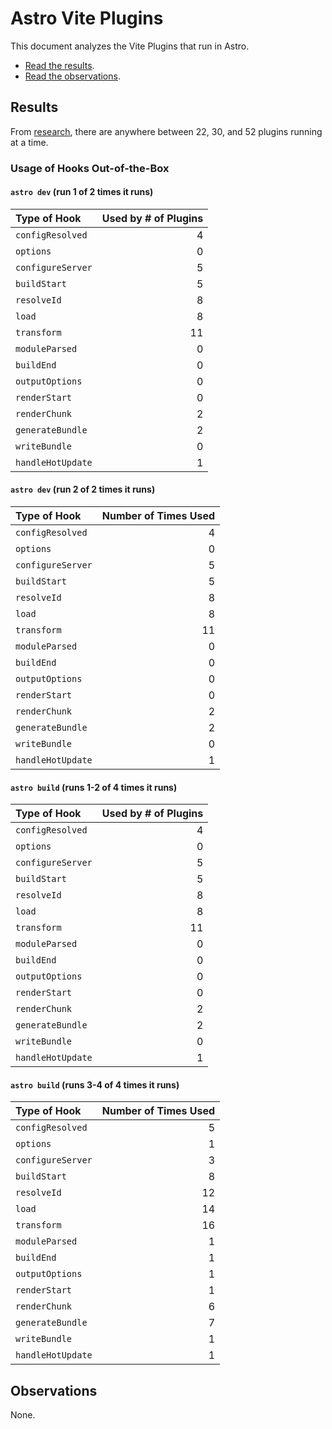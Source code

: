 # Astro Vite Plugins

This document analyzes the Vite Plugins that run in Astro.

- [Read the results](#results).
- [Read the observations](#observations).



## Results

From [research](./README.md), there are anywhere between 22, 30, and 52 plugins running at a time.



### Usage of Hooks Out-of-the-Box

#### `astro dev` (run 1 of 2 times it runs)

| Type of Hook      | Used by # of Plugins |
|:------------------|---------------------:|
| `configResolved`  |                    4 |
| `options`         |                    0 |
| `configureServer` |                    5 |
| `buildStart`      |                    5 |
| `resolveId`       |                    8 |
| `load`            |                    8 |
| `transform`       |                   11 |
| `moduleParsed`    |                    0 |
| `buildEnd`        |                    0 |
| `outputOptions`   |                    0 |
| `renderStart`     |                    0 |
| `renderChunk`     |                    2 |
| `generateBundle`  |                    2 |
| `writeBundle`     |                    0 |
| `handleHotUpdate` |                    1 |

#### `astro dev` (run 2 of 2 times it runs)

| Type of Hook      | Number of Times Used |
|:------------------|---------------------:|
| `configResolved`  |                    4 |
| `options`         |                    0 |
| `configureServer` |                    5 |
| `buildStart`      |                    5 |
| `resolveId`       |                    8 |
| `load`            |                    8 |
| `transform`       |                   11 |
| `moduleParsed`    |                    0 |
| `buildEnd`        |                    0 |
| `outputOptions`   |                    0 |
| `renderStart`     |                    0 |
| `renderChunk`     |                    2 |
| `generateBundle`  |                    2 |
| `writeBundle`     |                    0 |
| `handleHotUpdate` |                    1 |



#### `astro build` (runs 1-2 of 4 times it runs)

| Type of Hook      | Used by # of Plugins |
|:------------------|---------------------:|
| `configResolved`  |                    4 |
| `options`         |                    0 |
| `configureServer` |                    5 |
| `buildStart`      |                    5 |
| `resolveId`       |                    8 |
| `load`            |                    8 |
| `transform`       |                   11 |
| `moduleParsed`    |                    0 |
| `buildEnd`        |                    0 |
| `outputOptions`   |                    0 |
| `renderStart`     |                    0 |
| `renderChunk`     |                    2 |
| `generateBundle`  |                    2 |
| `writeBundle`     |                    0 |
| `handleHotUpdate` |                    1 |



#### `astro build` (runs 3-4 of 4 times it runs)

| Type of Hook      | Number of Times Used |
|:------------------|---------------------:|
| `configResolved`  |                    5 |
| `options`         |                    1 |
| `configureServer` |                    3 |
| `buildStart`      |                    8 |
| `resolveId`       |                   12 |
| `load`            |                   14 |
| `transform`       |                   16 |
| `moduleParsed`    |                    1 |
| `buildEnd`        |                    1 |
| `outputOptions`   |                    1 |
| `renderStart`     |                    1 |
| `renderChunk`     |                    6 |
| `generateBundle`  |                    7 |
| `writeBundle`     |                    1 |
| `handleHotUpdate` |                    1 |



## Observations

None.